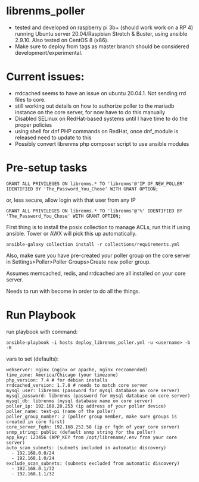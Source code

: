 # librenms_poller

- tested and developed on raspberry pi 3b+ (should work work on a RP 4) running Ubuntu server 20.04/Raspbian Stretch & Buster, using ansible 2.9.10. Also tested on CentOS 8 (x86).
- Make sure to deploy from tags as master branch should be considered development/experimental.

# Current issues:

- rrdcached seems to have an issue on ubuntu 20.04.1. Not sending rrd files to core.
- still working out details on how to authorize poller to the mariadb instance on the core server, for now have to do this manually
- Disabled SELinux on RedHat-based systems until I have time to do the proper policies
- using shell for dnf PHP commands on RedHat, once dnf_module is released need to update to this
- Possibly convert librenms php composer script to use ansible modules

# Pre-setup tasks

```
GRANT ALL PRIVILEGES ON librenms.* TO 'librenms'@'IP_OF_NEW_POLLER' IDENTIFIED BY 'The_Password_You_Chose' WITH GRANT OPTION;
```

or, less secure, allow login with that user from any IP

```
GRANT ALL PRIVILEGES ON librenms.* TO 'librenms'@'%' IDENTIFIED BY 'The_Password_You_Chose' WITH GRANT OPTION;
```

First thing is to install the posix collection to manage ACLs, run this if using ansible. Tower or AWX will pick this up automatically.

```
ansible-galaxy collection install -r collections/requirements.yml
```

Also, make sure you have pre-created your poller group on the core server in Settings>Poller>Poller Groups>Create new poller group.

Assumes memcached, redis, and rrdcached are all installed on your core server.

Needs to run with become in order to do all the things.

# Run Playbook

run playbook with command:

```
ansible-playbook -i hosts deploy_librenms_poller.yml -u <username> -b -K
```

vars to set (defaults):

```
webserver: nginx (nginx or apache, nginx reccomended)
time_zone: America/Chicago (your timezone)
php_version: 7.4 # for debian installs
rrdcached_version: 1.7.0 # needs to match core server
mysql_user: librenms (password for mysql database on core server)
mysql_password: librenms (password for mysql database on core server)
mysql_db: librenms (mysql database name on core server)
poller_ip: 192.168.20.253 (ip address of your poller device)
poller_name: test-pi (name of the poller)
poller_group_number: 2 (poller group member, make sure groups is created in core first)
core_server_fqdn: 192.168.252.58 (ip or fqdn of your core server)
snmp_string: public (default snmp string for the poller)
app_key: 123456 (APP_KEY from /opt/librename/.env from your core server)
auto_scan_subnets: (subnets included in automatic discovery)
  - 192.168.0.0/24
  - 192.168.1.0/24
exclude_scan_subnets: (subnets excluded from automatic discovery)
  - 192.168.0.1/32
  - 192.168.1.1/32
```

